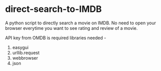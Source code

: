 direct-search-to-IMDB
=====================

A python script to directly search a movie on IMDB. No need to open your browser everytime you want to see rating and review of a movie.

API key from OMDB is required
libraries needed - 
1. easygui
2. urllib.request
3. webbrowser
4. json

